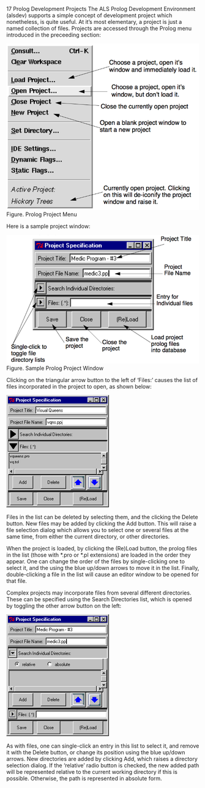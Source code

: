 ---
---
17 Prolog Development Projects
The ALS Prolog Development Environment (alsdev) supports a simple concept of
development project which nonetheless, is quite useful. At it’s most elementary, a
project is just a named collection of files. Projects are accessed through the Prolog
menu introduced in the preceeding section: 

![](images/PrologProjectMenu.png)
Figure. Prolog Project Menu

Here is a sample project window:

![](images/PrologProjectWindowSample.png)
Figure. Sample Prolog Project Window

Clicking on the triangular arrow button to the left of ‘Files:’ causes the list of files
incorporated in the project to open, as shown below:

![](images/projects-2.gif)

Files in the list can be deleted by selecting them, and the clicking the Delete button.
New files may be added by clicking the Add button. This will raise a file selection
dialog which allows you to select one or several files at the same time, from either
the current directory, or other directories.

When the project is loaded, by clicking the (Re)Load button, the prolog files in the
list (those with *.pro or *.pl extensions) are loaded in the order they appear. One
can change the order of the files by single-clicking one to select it, and the using the
blue up/down arrows to move it in the list.
Finally, double-clicking a file in the list will cause an editor window to be opened
for that file.

Complex projects may incorporate files from several different directories. These
can be specified using the Search Directories list, which is opened by toggling the
other arrow button on the left:

![](images/projects-4.gif)

As with files, one can single-click an entry in this list to select it, and remove it with
the Delete button, or change its position using the blue up/down arrows. New directories are added by clicking Add, which raises a directory selection dialog. If
the ‘relative’ radio button is checked, the new added path will be represented relative to the current working directory if this is possible. Otherwise, the path is represented in absolute form.


